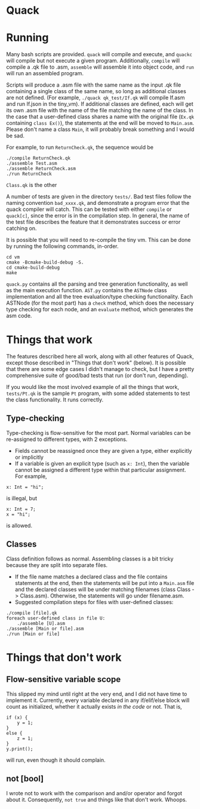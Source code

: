 # Quack

# Running
Many bash scripts are provided. `quack` will compile and execute, and `quackc` will compile but not execute a given program. Additionally, `compile` will compile a .qk file to .asm, `assemble` will assemble it into object code, and `run` will run an assembled program. 

Scripts will produce a .asm file with the same name as the input .qk file containing a single class of the same name, so long as additional classes are not defined. (For example, `./quack qk_test/If.qk` will compile If.asm and run If.json in the tiny_vm). If additional classes are defined, each will get its own .asm file with the name of the file matching the name of the class. In the case that a user-defined class shares a name with the original file (`Ex.qk` containing `class Ex()`), the statements at the end will be moved to `Main.asm`. Please don't name a class `Main`, it will probably break something and I would be sad. 

For example, to run `ReturnCheck.qk`, the sequence would be
```
./compile ReturnCheck.qk
./assemble Test.asm
./assemble ReturnCheck.asm
./run ReturnCheck
```
`Class.qk` is the other 

A number of tests are given in the directory `tests/`. Bad test files follow the naming convention `bad_xxxx.qk`, and demonstrate a program error that the quack compiler will catch. This can be tested with either `compile` or `quack[c]`, since the error is in the compilation step. In general, the name of the test file describes the feature that it demonstrates success or error catching on. 

It is possible that you will need to re-compile the tiny vm. This can be done by running the following commands, in-order.
```
cd vm
cmake -Bcmake-build-debug -S.
cd cmake-build-debug
make
```

`quack.py` contains all the parsing and tree generation functionality, as well as the main execution function. `AST.py` contains the `ASTNode` class implementation and all the tree evaluation/type checking functionality. Each ASTNode (for the most part) has a `check` method, which does the necessary type checking for each node, and an `evaluate` method, which generates the asm code. 

# Things that work
The features described here all work, along with all other features of Quack, except those described in "Things that don't work" (below). It is possible that there are some edge cases I didn't manage to check, but I have a pretty comprehensive suite of good/bad tests that run (or don't run, depending).  

If you would like the most involved example of all the things that work, `tests/Pt.qk` is the sample `Pt` program, with some added statements to test the class functionality. It runs correctly. 
 
 ## Type-checking
 Type-checking is flow-sensitive for the most part. Normal variables can be re-assigned to different types, with 2 exceptions.
 - Fields cannot be reassigned once they are given a type, either explicitly or implicitly
 - If a variable is given an explicit type (such as `x: Int`), then the variable cannot be assigned a different type within that particular assignment. For example, 
```
x: Int = "hi";
```
is illegal, but
```
x: Int = 7;
x = "hi";
```
is allowed. 

## Classes
Class definition follows as normal. Assembling classes is a bit tricky because they are split into separate files. 
- If the file name matches a declared class and the file contains statements at the end, then the statements will be put into a `Main.asm` file and the declared classes will be under matching filenames (class Class -> Class.asm). Otherwise, the statements will go under filename.asm. 
- Suggested compilation steps for files with user-defined classes:
```
./compile [file].qk
foreach user-defined class in file U:
    ./assemble [U].asm
./assemble [Main or file].asm
./run [Main or file]
```

# Things that don't work
## Flow-sensitive variable scope
This slipped my mind until right at the very end, and I did not have time to implement it. Currently, every variable declared in any if/elif/else block will count as initialized, whether it actually exists _in the code_ or not. That is,
```
if (x) {
    y = 1;
}
else {
    z = 1;
}
y.print();
```
will run, even though it should complain.

## not [bool]
I wrote not to work with the comparison and and/or operator and forgot about it. Consequently, `not true` and things like that don't work. Whoops.